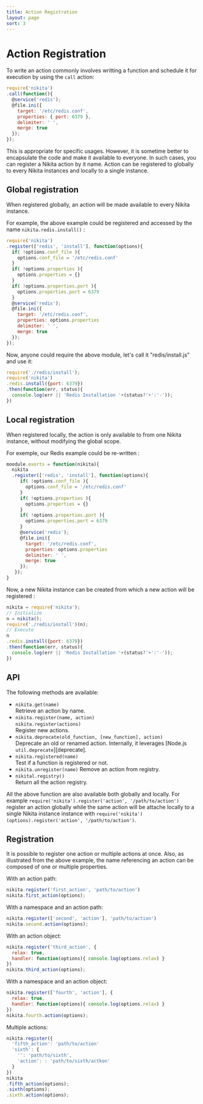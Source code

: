 ```yaml
---
title: Action Registration
layout: page
sort: 3
---
```


# Action Registration

To write an action commonly involves writting a function and schedule it for execution by using the `call` action:

```js
require('nikita')
.call(function(){
  @service('redis');
  @file.ini({
    target: '/etc/redis.conf',
    properties: { port: 6379 },
    delimiter: ' ',
    merge: true
  });
});
```

This is appropriate for specific usages. However, it is sometime better to encapsulate the code and make it available to everyone. In such cases, you can register a Nikita action by it name. Action can be registered to globally to every Nikita instances and locally to a single instance.

## Global registration

When registered globally, an action will be made available to every Nikita instance.

For example, the above example could be registered and accessed by the name `nikita.redis.install()` :

```js
require('nikita')
.register(['redis', 'install'], function(options){
  if( !options.conf_file ){
    options.conf_file = '/etc/redis.conf'
  }
  if( !options.properties ){
    options.properties = {}
  }
  if( !options.properties.port ){
    options.properties.port = 6379
  }
  @service('redis');
  @file.ini({
    target: '/etc/redis.conf',
    properties: options.properties
    delimiter: ' ',
    merge: true
  });
});
```

Now, anyone could require the above module, let's call it "redis/install.js" and use it:

```js
require('./redis/install');
require('nikita')
.redis.install({port: 6379})
.then(function(err, status){
  console.log(err || 'Redis Installation '+(status?'+':'-'));
})
```

## Local registration

When registered locally, the action is only available to from one Nikita instance, without modifying the global scope.

For exemple, our Redis example could be re-written :

```js
moodule.exorts = function(nikita){
  nikita
  .register(['redis', 'install'], function(options){
     if( !options.conf_file ){
       options.conf_file = '/etc/redis.conf'
     }
     if( !options.properties ){
       options.properties = {}
     }
     if( !options.properties.port ){
       options.properties.port = 6379
     }
     @service('redis');
     @file.ini({
       target: '/etc/redis.conf',
       properties: options.properties
       delimiter: ' ',
       merge: true
     });
   });
}
```

Now, a new Nikita instance can be created from which a new action will be registered :

```js
nikita = require('nikita');
// Initialize
n = nikita();
require('./redis/install')(n);
// Execute
n
.redis.install({port: 6379})
.then(function(err, status){
  console.log(err || 'Redis Installation '+(status?'+':'-'));
})
```

## API

The following methods are available:

* `nikita.get(name)`   
  Retrieve an action by name.
* `nikita.register(name, action)`   
  `nikita.register(actions)`   
  Register new actions.
* `nikita.deprecate(old_function, [new_function], action)`   
  Deprecate an old or renamed action. Internally, it leverages 
  [Node.js `util.deprecate`][deprecate].
* `nikita.registered(name)`   
  Test if a function is registered or not.
* `nikita.unregister(name)`
  Remove an action from registry.
* `nikital.registry()`   
  Return all the action registry.

All the above function are also available both globally and locally. For example `require('nikita').register('action', '/path/to/action')` register an action globally while the same action will be attache locally to a single Nikita instance instance with `require('nikita')(options).register('action', '/path/to/action')`.

## Registration

It is possible to register one action or multiple actions at once. Also, as illustrated from the above example, the name referencing an action can be composed of one or multiple properties.

With an action path:

```javascript
nikita.register('first_action', 'path/to/action')
nikita.first_action(options);
```

With a namespace and an action path:

```javascript
nikita.register(['second', 'action'], 'path/to/action')
nikita.second.action(options);
```

With an action object:

```javascript
nikita.register('third_action', {
  relax: true,
  handler: function(options){ console.log(options.relax) }
})
nikita.third_action(options);
```

With a namespace and an action object:

```javascript
nikita.register(['fourth', 'action'], {
  relax: true,
  handler: function(options){ console.log(options.relax) }
})
nikita.fourth.action(options);
```

Multiple actions:

```javascript
nikita.register({
  'fifth_action': 'path/to/action'
  'sixth': {
    '': 'path/to/sixth',
    'action': : 'path/to/sixth/actkon'
  }
})
nikita
.fifth_action(options);
.sixth(options);
.sixth.action(options);
```
